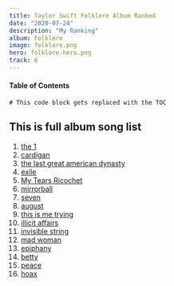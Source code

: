 ```yaml
---
title: Taylor Swift Folklore Album Ranked
date: "2020-07-24"
description: "My Ranking"
album: Folklore
image: folklore.png
hero: folklore-hero.png
track: 6
---
```




#### Table of Contents
```toc
# This code block gets replaced with the TOC
```

## This is full album song list

1. [the 1](../Song-list/the-one.md)
2. [cardigan](../Song-list/cardigan.md)
3. [the last great american dynasty](../Song-list/the-last-great-american-dynasty.md)
4. [exile](../Song-list/exile.md)
5. [My Tears Ricochet](../Song-list/my-tears-ricochet.md)
6. [mirrorball](../Song-list/mirrorball.md)
7. [seven](../Song-list/seven.md)
8. [august](../Song-list/august.md)
9. [this is me trying](../Song-list/this-is-me-trying.md)
10. [illicit affairs](../Song-list/illicit-affairs.md)
11. [invisible string](../Song-list/invisible-string.md)
12. [mad woman](../Song-list/mad-woman.md)
13. [epiphany](../Song-list/epiphany.md)
14. [betty](../Song-list/betty.md)
15. [peace](../Song-list/peace.md)
16. [hoax](../Song-list/hoax.md)
